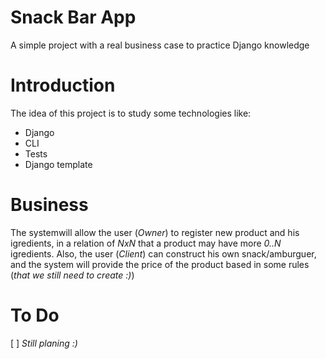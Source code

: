 # Snack Bar App
A simple project with a real business case to practice Django knowledge 


# Introduction
The idea of this project is to study some technologies like:
* Django
* CLI
* Tests
* Django template

# Business
The systemwill allow the user (_Owner_) to register new product and his igredients, in a relation of _NxN_ that a product may have more _0..N_ igredients.
Also, the user (_Client_) can construct his own snack/amburguer, and the system will provide the price of the product based in some rules (_that we still need to create :)_)


# To Do
[ ] _Still planing :)_
